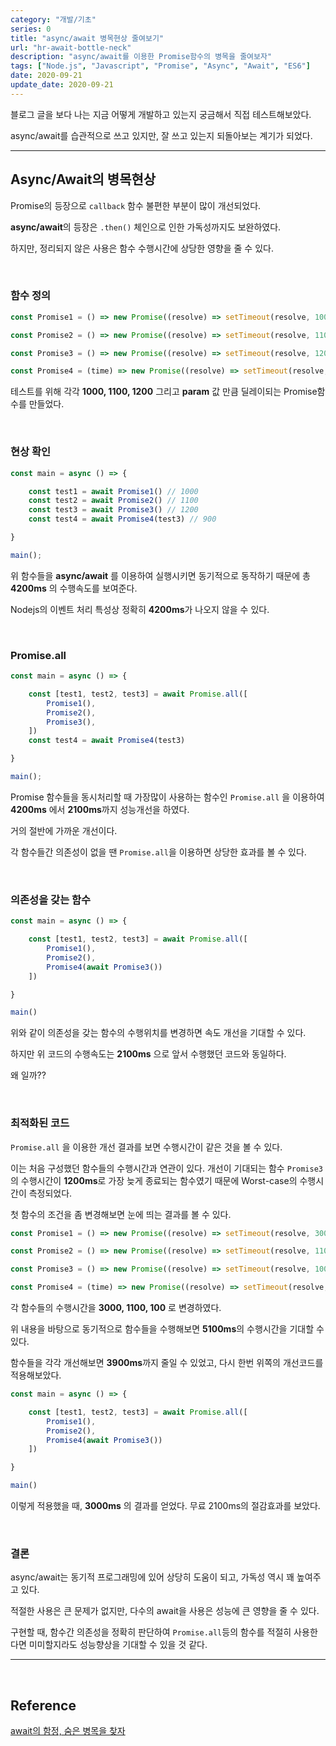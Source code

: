 ```yaml
---
category: "개발/기초"
series: 0
title: "async/await 병목현상 줄여보기"
url: "hr-await-bottle-neck"
description: "async/await를 이용한 Promise함수의 병목을 줄여보자"
tags: ["Node.js", "Javascript", "Promise", "Async", "Await", "ES6"]
date: 2020-09-21
update_date: 2020-09-21
---
```


블로그 글을 보다 나는 지금 어떻게 개발하고 있는지 궁금해서 직접 테스트해보았다.

async/await를 습관적으로 쓰고 있지만, 잘 쓰고 있는지 되돌아보는 계기가 되었다.

***

## Async/Await의 병목현상

Promise의 등장으로 `callback` 함수 불편한 부분이 많이 개선되었다.

**async/await**의 등장은 `.then()` 체인으로 인한 가독성까지도 보완하였다.

하지만, 정리되지 않은 사용은 함수 수행시간에 상당한 영향을 줄 수 있다.

<br>

### 함수 정의

```javascript
const Promise1 = () => new Promise((resolve) => setTimeout(resolve, 1000))

const Promise2 = () => new Promise((resolve) => setTimeout(resolve, 1100))

const Promise3 = () => new Promise((resolve) => setTimeout(resolve, 1200, 900))

const Promise4 = (time) => new Promise((resolve) => setTimeout(resolve, time))
``` 

테스트를 위해 각각 **1000, 1100, 1200** 그리고 **param** 값 만큼 딜레이되는 Promise함수를 만들었다.

<br>

### 현상 확인

```javascript
const main = async () => {

    const test1 = await Promise1() // 1000
    const test2 = await Promise2() // 1100
    const test3 = await Promise3() // 1200
    const test4 = await Promise4(test3) // 900

}

main();
```

위 함수들을 **async/await** 를 이용하여 실행시키면 동기적으로 동작하기 때문에 총 **4200ms** 의 수행속도를 보여준다.

<span class="callout">Nodejs의 이벤트 처리 특성상 정확히 **4200ms**가 나오지 않을 수 있다.</span>

<br>

### Promise.all

```javascript
const main = async () => {

    const [test1, test2, test3] = await Promise.all([
        Promise1(),
        Promise2(), 
        Promise3(), 
    ]) 
    const test4 = await Promise4(test3) 

}

main();
```

Promise 함수들을 동시처리할 때 가장많이 사용하는 함수인 `Promise.all` 을 이용하여 **4200ms** 에서 **2100ms**까지 성능개선을 하였다.

거의 절반에 가까운 개선이다.

각 함수들간 의존성이 없을 땐 `Promise.all`을 이용하면 상당한 효과를 볼 수 있다.

<br>

### 의존성을 갖는 함수

```javascript
const main = async () => {

    const [test1, test2, test3] = await Promise.all([
        Promise1(), 
        Promise2(), 
        Promise4(await Promise3())
    ]) 

}

main()
```

위와 같이 의존성을 갖는 함수의 수행위치를 변경하면 속도 개선을 기대할 수 있다.

하지만 위 코드의 수행속도는 **2100ms** 으로 앞서 수행했던 코드와 동일하다.

왜 일까??

<br>

### 최적화된 코드

`Promise.all` 을 이용한 개선 결과를 보면 수행시간이 같은 것을 볼 수 있다.

이는 처음 구성했던 함수들의 수행시간과 연관이 있다. 개선이 기대되는 함수 `Promise3`의 수행시간이 **1200ms**로 가장 늦게 종료되는 함수였기 때문에 Worst-case의 수행시간이 측정되었다.

첫 함수의 조건을 좀 변경해보면 눈에 띄는 결과를 볼 수 있다.

```javascript
const Promise1 = () => new Promise((resolve) => setTimeout(resolve, 3000, 1))

const Promise2 = () => new Promise((resolve) => setTimeout(resolve, 1100, 2))

const Promise3 = () => new Promise((resolve) => setTimeout(resolve, 100, 900))

const Promise4 = (time) => new Promise((resolve) => setTimeout(resolve, time || 0))
```

각 함수들의 수행시간을 **3000, 1100, 100** 로 변경하였다.

위 내용을 바탕으로 동기적으로 함수들을 수행해보면 **5100ms**의 수행시간을 기대할 수 있다.

함수들을 각각 개선해보면 **3900ms**까지 줄일 수 있었고, 다시 한번 위쪽의 개선코드를 적용해보았다.

```javascript
const main = async () => {

    const [test1, test2, test3] = await Promise.all([
        Promise1(),
        Promise2(),
        Promise4(await Promise3())
    ]) 

}

main()
```

이렇게 적용했을 때, **3000ms** 의 결과를 얻었다. 무료 2100ms의 절감효과를 보았다.

<br>

### 결론

async/await는 동기적 프로그래밍에 있어 상당히 도움이 되고, 가독성 역시 꽤 높여주고 있다.

적절한 사용은 큰 문제가 없지만, 다수의 await을 사용은 성능에 큰 영향을 줄 수 있다.

구현할 때, 함수간 <span class="em red">의존성</span>을 정확히 판단하여 `Promise.all`등의 함수를 적절히 사용한다면 
미미할지라도 성능향상을 기대할 수 있을 것 같다.

***

<br>

## Reference

<span class="reference">

[await의 함정, 숨은 병목을 찾자](https://jaeheon.kr/161?utm_source=gaerae.com&utm_campaign=%EA%B0%9C%EB%B0%9C%EC%9E%90%EC%8A%A4%EB%9F%BD%EB%8B%A4&utm_medium=social&fbclid=IwAR3zIs9MMfUi_y-CaiCd9dgJaumpMBzOjdUJFXNg2pWFGioUeDv7pFVsoD8)

</span>

